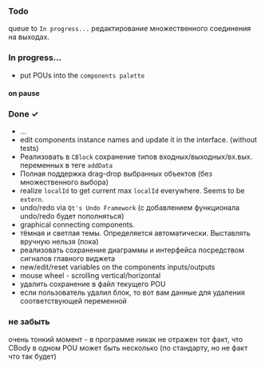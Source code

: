 ### Todo
queue to `In progress...`
редактирование множественного соединения на выходах. 





### In progress...
- put POUs into the `components palette`

#### on pause


### Done ✓
- ...
- edit components instance names and update it in the interface. (without tests)
- Реализовать в `CBlock` сохранение типов входных/выходных/вх.вых. переменных в теге `addData`
- Полная поддержка drag-drop выбранных объектов (без множественного выбора)
- realize `localId` to get current max `localId` everywhere. Seems to be `extern`.
- undo/redo via `Qt's Undo Framework` (с добавлением функционала undo/redo будет пополняться)
- graphical connecting components.
- тёмная и светлая темы. Определяется автоматически. Выставлять вручную нельзя (пока)
- реализовать сохранение диаграммы и интерфейса посредством сигналов главного виджета
- new/edit/reset variables on the components inputs/outputs
- mouse wheel <Ctrl> - scrolling vertical/horizontal
- удалить сохранение в файл текущего POU
- если пользователь удалил блок, то вот вам данные для удаления соответствующей переменной

### не забыть
 очень тонкий момент - в программе никак не отражен тот факт, что CBody в одном POU может быть несколько 
 (по стандарту, но не факт что так будет)